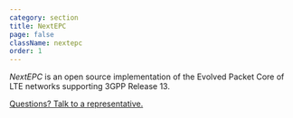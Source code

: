 ```yaml
---
category: section
title: NextEPC
page: false
className: nextepc
order: 1
---
```


*NextEPC* is an open source implementation of the Evolved
Packet Core of LTE networks supporting 3GPP Release 13. 

[Questions? Talk to a representative.](mailto:brandon.jihoon@gmail.com)
